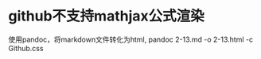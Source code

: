 github不支持mathjax公式渲染
======================================
使用pandoc，将markdown文件转化为html,
pandoc 2-13.md -o 2-13.html -c Github.css